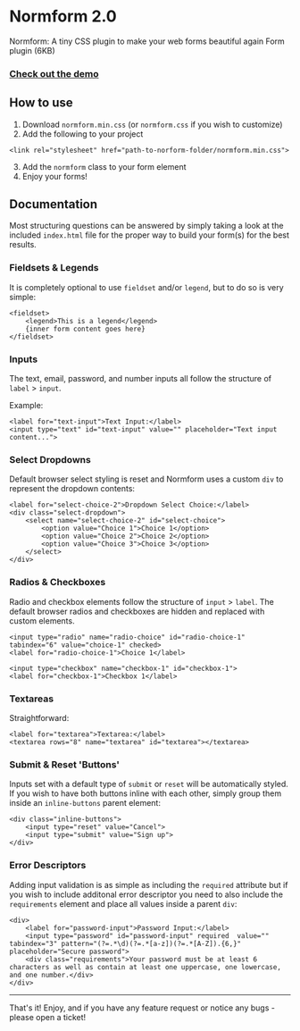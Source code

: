 # Normform 2.0

Normform: A tiny CSS plugin to make your web forms beautiful again
Form plugin (6KB)

### [Check out the demo](http://bradleytaunt.com/normform/)

## How to use

1. Download `normform.min.css` (or `normform.css` if you wish to customize)
2. Add the following to your project
```
<link rel="stylesheet" href="path-to-norform-folder/normform.min.css">
```
3. Add the `normform` class to your form element
4. Enjoy your forms!

## Documentation

Most structuring questions can be answered by simply taking a look at the included `index.html` file for the proper way to build your form(s) for the best results.

### Fieldsets & Legends

It is completely optional to use `fieldset` and/or `legend`, but to do so is very simple:

```
<fieldset>
    <legend>This is a legend</legend>
    {inner form content goes here}
</fieldset>
```

### Inputs

The text, email, password, and number inputs all follow the structure of `label` > `input`.

Example:
```
<label for="text-input">Text Input:</label>
<input type="text" id="text-input" value="" placeholder="Text input content...">
```

### Select Dropdowns

Default browser select styling is reset and Normform uses a custom `div` to represent the dropdown contents:

```
<label for="select-choice-2">Dropdown Select Choice:</label>
<div class="select-dropdown">
    <select name="select-choice-2" id="select-choice">
        <option value="Choice 1">Choice 1</option>
        <option value="Choice 2">Choice 2</option>
        <option value="Choice 3">Choice 3</option>
    </select>
</div>
```

### Radios & Checkboxes

Radio and checkbox elements follow the structure of `input` > `label`. The default browser radios and checkboxes are hidden and replaced with custom elements.

```
<input type="radio" name="radio-choice" id="radio-choice-1" tabindex="6" value="choice-1" checked>
<label for="radio-choice-1">Choice 1</label>
```

```
<input type="checkbox" name="checkbox-1" id="checkbox-1">
<label for="checkbox-1">Checkbox 1</label>
```

### Textareas

Straightforward:

```
<label for="textarea">Textarea:</label>
<textarea rows="8" name="textarea" id="textarea"></textarea>
```

### Submit & Reset 'Buttons'

Inputs set with a default type of `submit` or `reset` will be automatically styled. If you wish to have both buttons inline with each other, simply group them inside an `inline-buttons` parent element:

```
<div class="inline-buttons">
    <input type="reset" value="Cancel">
    <input type="submit" value="Sign up">
</div>
```

### Error Descriptors

Adding input validation is as simple as including the `required` attribute but if you wish to include additonal error descriptor you need to also include the `requirements` element and place all values inside a parent `div`:

```
<div>
    <label for="password-input">Password Input:</label>
    <input type="password" id="password-input" required  value="" tabindex="3" pattern="(?=.*\d)(?=.*[a-z])(?=.*[A-Z]).{6,}" placeholder="Secure password">
    <div class="requirements">Your password must be at least 6 characters as well as contain at least one uppercase, one lowercase, and one number.</div>
</div>
```

---

That's it! Enjoy, and if you have any feature request or notice any bugs - please open a ticket!
